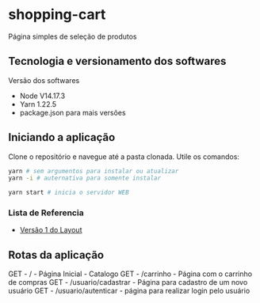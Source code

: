 # shopping-cart
Página simples de seleção de produtos

## Tecnologia e versionamento dos softwares

Versão dos softwares

- Node V14.17.3
- Yarn 1.22.5
- package.json para mais versões


## Iniciando a aplicação

Clone o repositório e navegue até a pasta clonada. Utile os comandos:

```bash
yarn # sem argumentos para instalar ou atualizar
yarn -i # auternativa para somente instalar

yarn start # inicia o servidor WEB
```

### Lista de Referencia

- [Versão 1 do Layout](https://drive.google.com/file/d/1aPXLU2SkbTSmLDj3jwzty6UhXZ9WZJoD/view?usp=sharing)

## Rotas da aplicação

GET - / - Página Inicial - Catalogo
GET - /carrinho - Página com o carrinho de compras
GET - /usuario/cadastrar - Página para cadastro de um novo usuário
GET - /usuario/autenticar - página para realizar login pelo usuário
